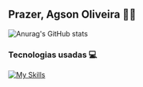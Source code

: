 ## Prazer, Agson Oliveira 👋🏻

![Anurag's GitHub stats](https://github-readme-stats.vercel.app/api?username=agsonolv&show_icons=true&theme=dark)

### Tecnologias usadas 💻

[![My Skills](https://skillicons.dev/icons?i=html,css,sass,bootstrap,js)](https://skillicons.dev)
